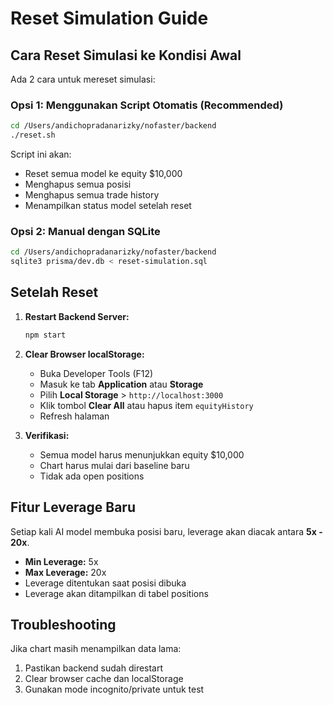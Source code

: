 # Reset Simulation Guide

## Cara Reset Simulasi ke Kondisi Awal

Ada 2 cara untuk mereset simulasi:

### Opsi 1: Menggunakan Script Otomatis (Recommended)

```bash
cd /Users/andichopradanarizky/nofaster/backend
./reset.sh
```

Script ini akan:
- Reset semua model ke equity $10,000
- Menghapus semua posisi
- Menghapus semua trade history
- Menampilkan status model setelah reset

### Opsi 2: Manual dengan SQLite

```bash
cd /Users/andichopradanarizky/nofaster/backend
sqlite3 prisma/dev.db < reset-simulation.sql
```

## Setelah Reset

1. **Restart Backend Server:**
   ```bash
   npm start
   ```

2. **Clear Browser localStorage:**
   - Buka Developer Tools (F12)
   - Masuk ke tab **Application** atau **Storage**
   - Pilih **Local Storage** > `http://localhost:3000`
   - Klik tombol **Clear All** atau hapus item `equityHistory`
   - Refresh halaman

3. **Verifikasi:**
   - Semua model harus menunjukkan equity $10,000
   - Chart harus mulai dari baseline baru
   - Tidak ada open positions

## Fitur Leverage Baru

Setiap kali AI model membuka posisi baru, leverage akan diacak antara **5x - 20x**.

- **Min Leverage:** 5x
- **Max Leverage:** 20x
- Leverage ditentukan saat posisi dibuka
- Leverage akan ditampilkan di tabel positions

## Troubleshooting

Jika chart masih menampilkan data lama:
1. Pastikan backend sudah direstart
2. Clear browser cache dan localStorage
3. Gunakan mode incognito/private untuk test
